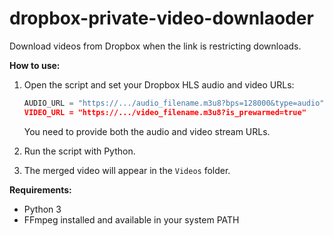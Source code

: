 # dropbox-private-video-downlaoder

Download videos from Dropbox when the link is restricting downloads.

**How to use:**
1. Open the script and set your Dropbox HLS audio and video URLs:
    ```python
    AUDIO_URL = "https://.../audio_filename.m3u8?bps=128000&type=audio""
    VIDEO_URL = "https://.../video_filename.m3u8?is_prewarmed=true"
    ```
   You need to provide both the audio and video stream URLs.

2. Run the script with Python.

3. The merged video will appear in the `Videos` folder.

**Requirements:**
- Python 3
- FFmpeg installed and available in your system PATH
